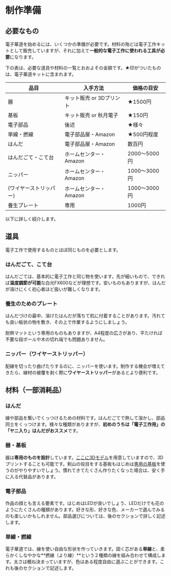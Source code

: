 # 制作準備

## 必要なもの

電子華道を始めるには、いくつかの準備が必要です。材料の殆どは電子工作キットとして販売していますが、それに加えて**一般的な電子工作に使われる工具が必要**になります。

下の表は、必要な道具や材料の一覧とおおよその金額です。★印がついたものは、電子華道キットに含まれます。

| 品目         | 入手方法              | 価格の目安      |
| ---------- | ----------------- | ---------- |
| 器          | キット販売 or 3Dプリント | ★1500円     |
| 基板         | キット販売 or 秋月電子   | ★150円      |
| 電子部品       | 後述                | ★様々        |
| 単線・撚線      | 電子部品屋・Amazon      | ★500円程度    |
| はんだ | 電子部品屋・Amazon | 数百円 |
| はんだごて・こて台  | ホームセンター・Amazon    | 2000～5000円 |
| ニッパー       | ホームセンター・Amazon    | 1000～3000円 |
| (ワイヤーストリッパー) | ホームセンター・Amazon           | 1000～3000円 |
| 養生プレート     | 専用                | 1000円      |

以下に詳しく紹介します。

## 道具

電子工作で使用するものとほぼ同じものを必要とします。

### はんだごて、こて台

はんだごては、基本的に電子工作と同じ物を使います。先が細いもので、できれば**温度調節が可能**な白光FX600などが理想です。安いものもありますが、はんだが溶けにくく初心者ほど扱いが難しくなります。

### 養生のためのプレート

はんだづけの最中、溶けたはんだが落ちて机に付着することがあります。汚れても良い板状の物を敷き、その上で作業するようにしましょう。

耐熱マットという専用のものもありますが、A4程度の広さがあり、平たければ不要な段ボールや木の切れ端でも問題ありません。

### ニッパー（ワイヤーストリッパー）

配線を切ったり曲げたりするのに、ニッパーを使います。制作する機会が増えてきたら、線材の被覆を剥く際に**ワイヤーストリッパー**があるとより便利です。

## 材料（一部消耗品）

### はんだ

線や部品を繋いでくっつけるための材料です。はんだごてで熱して溶かし、部品同士をくっつけます。様々な種類がありますが、**初めのうちは「電子工作用」の「ヤニ入り」はんだがおススメ**です。

### 器・基板

器は**専用のものを設計**しています。[ここに3Dモデル](../resources/vase)を用意していますので、3Dプリントすることも可能です。剣山の役目をする基板もはじめは[専用の基板](../resources/pcb)を使うのがやりやすいでしょう。慣れてきてたくさん作りたくなった場合は、安く手に入る代替品があります。

### 電子部品

作品の顔とも言える要素です。はじめはLEDが良いでしょう、LEDだけでも花のようにたくさんの種類があります。好きな形、好きな色、メーカーで選んでみるのも楽しいかもしれません。部品選びについては、後のセクションで詳しく記述します。

### 単線・撚線

電子華道では、線を使い自由な形状を作っていきます。固く芯がある**単線**と、柔らかくしなやかな**撚線（より線）**という２種類の線を組み合わせて構成します。太さは概ね決まっていますが、色はある程度自由に選ぶことができます。これも後のセクションで記述します。
